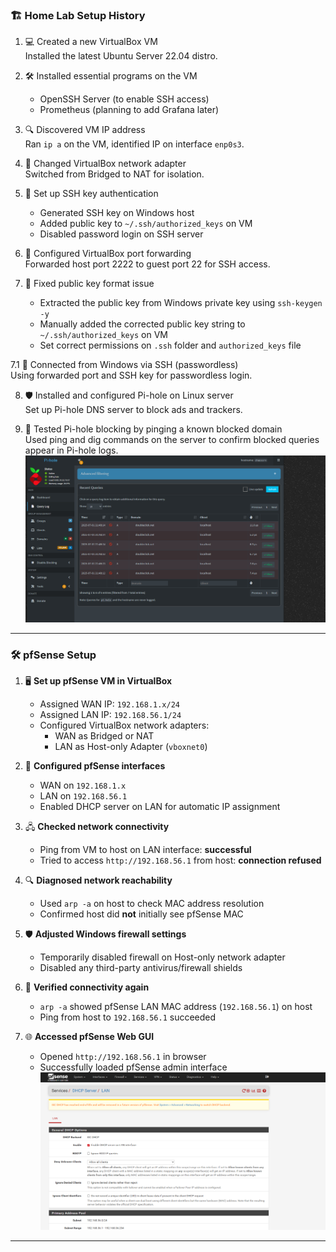 ### 🏗️ Home Lab Setup History

1. 💻 Created a new VirtualBox VM  
   Installed the latest Ubuntu Server 22.04 distro.

2. 🛠️ Installed essential programs on the VM  
   - OpenSSH Server (to enable SSH access)  
   - Prometheus (planning to add Grafana later)

3. 🔍 Discovered VM IP address  
   Ran `ip a` on the VM, identified IP on interface `enp0s3`.

4. 🔄 Changed VirtualBox network adapter  
   Switched from Bridged to NAT for isolation.

5. 🔑 Set up SSH key authentication  
   - Generated SSH key on Windows host  
   - Added public key to `~/.ssh/authorized_keys` on VM  
   - Disabled password login on SSH server

6. 🚪 Configured VirtualBox port forwarding  
   Forwarded host port 2222 to guest port 22 for SSH access.

7. 📄 Fixed public key format issue  
   - Extracted the public key from Windows private key using `ssh-keygen -y`  
   - Manually added the corrected public key string to `~/.ssh/authorized_keys` on VM  
   - Set correct permissions on `.ssh` folder and `authorized_keys` file

7.1 🔗 Connected from Windows via SSH (passwordless)  
   Using forwarded port and SSH key for passwordless login.

8. 🛡️ Installed and configured Pi-hole on Linux server  
   Set up Pi-hole DNS server to block ads and trackers.

9. 📡 Tested Pi-hole blocking by pinging a known blocked domain  
   Used ping and dig commands on the server to confirm blocked queries appear in Pi-hole logs.  
   ![Pi-hole screenshot](images/Pi-hole.png)

---

### 🛠️ pfSense Setup

1. 🖥️ **Set up pfSense VM in VirtualBox**  
   - Assigned WAN IP: `192.168.1.x/24`  
   - Assigned LAN IP: `192.168.56.1/24`  
   - Configured VirtualBox network adapters:  
     - WAN as Bridged or NAT  
     - LAN as Host-only Adapter (`vboxnet0`)

2. 🔌 **Configured pfSense interfaces**  
   - WAN on `192.168.1.x`  
   - LAN on `192.168.56.1`  
   - Enabled DHCP server on LAN for automatic IP assignment

3. 🖧 **Checked network connectivity**  
   - Ping from VM to host on LAN interface: **successful**  
   - Tried to access `http://192.168.56.1` from host: **connection refused**

4. 🔍 **Diagnosed network reachability**  
   - Used `arp -a` on host to check MAC address resolution  
   - Confirmed host did **not** initially see pfSense MAC

5. 🛡️ **Adjusted Windows firewall settings**  
   - Temporarily disabled firewall on Host-only network adapter  
   - Disabled any third-party antivirus/firewall shields

6. 📶 **Verified connectivity again**  
   - `arp -a` showed pfSense LAN MAC address (`192.168.56.1`) on host  
   - Ping from host to `192.168.56.1` succeeded

7. 🌐 **Accessed pfSense Web GUI**  
   - Opened `http://192.168.56.1` in browser  
   - Successfully loaded pfSense admin interface
  ![pfSense screenshot](images/pfSense.png)


---
###
